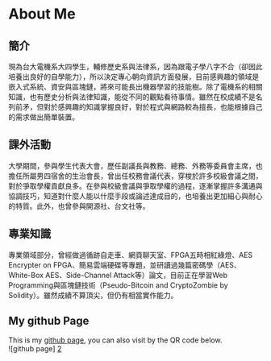 # About Me

## 簡介
現為台大電機系大四學生，輔修歷史系與法律系，因為跟電子學八字不合（卻因此培養出良好的自學能力），所以決定專心朝向資訊方面發展，目前感興趣的領域是嵌入式系統、資安與區塊鏈，將來可能長出機器學習的技能樹。除了電機系的相關知識，也有歷史分析與法律知識，能從不同的觀點看待事情。雖然在校成績不是名列前矛，但對於感興趣的知識掌握良好，對於程式與網路較為擅長，也能根據自己的需求做出簡單裝置。 

## 課外活動
大學期間，參與學生代表大會，歷任副議長與教務、總務、外務等委員會主席，也擔任所屬男四宿舍的生治會長，曾出任校務會議代表，穿梭於許多校級會議之間，對於爭取學權貢獻良多。在參與校級會議與爭取學權的過程，逐漸掌握許多溝通與協調技巧，知道對什麼人能以什麼手段或論述達成目的，也培養出更加細心與耐心的特質。此外，也曾參與開源社、台文社等。

## 專業知識
專業領域部分，曾經做過循跡自走車、網頁聊天室、FPGA五時相紅綠燈、AES Encrypter on FPGA、簡易雲端硬碟等專題，並研讀過幾篇密碼學（AES、White-Box AES、Side-Channel Attack等）論文，目前正在學習Web Programming與區塊鏈技術（Pseudo-Bitcoin and CryptoZombie by Solidity）。雖然成績不算頂尖，但仍有相當實作能力。

## My github Page
This is my [github page][1], you can also visit by the QR code below.  
![github page] [2]

[1]:  https://github.com/JP-Cheng/Resume
[2]:  ./githubPage.png
